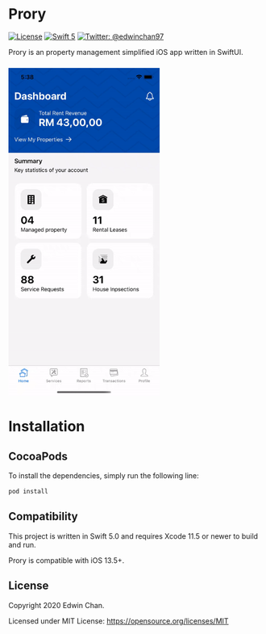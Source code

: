  # Prory

[![License](http://img.shields.io/badge/License-MIT-green.svg?style=flat)](https://github.com/Edwin97/DoorRush/blob/master/LICENSE)
[![Swift 5](https://img.shields.io/badge/Swift-5.0-orange.svg?style=flat)](https://swift.org)
[![Twitter: @edwinchan97](https://img.shields.io/badge/Contact-Twitter-blue.svg?style=flat)](https://twitter.com/edwinchan97)

Prory is an property management simplified iOS app written in SwiftUI.

<h3>
<kbd><img src="screenshot.gif" width="300" alt="Screenshot of Prory" /></kbd>
</h3>

# Installation
## CocoaPods
To install the dependencies, simply run the following line:

```ruby
pod install
```

## Compatibility

This project is written in Swift 5.0 and requires Xcode 11.5 or newer to build and run.

Prory is compatible with iOS 13.5+.


## License

Copyright 2020 Edwin Chan.

Licensed under MIT License: https://opensource.org/licenses/MIT
